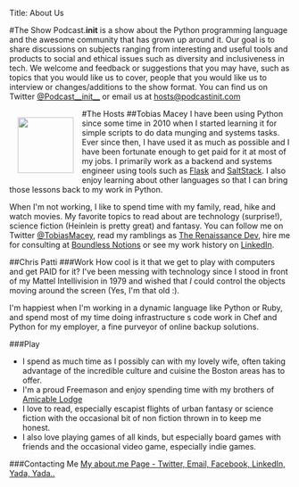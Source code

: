 Title: About Us

#The Show
Podcast.__init__ is a show about the Python programming language and the awesome community that has grown up around it. Our goal is to share discussions on subjects ranging from interesting and useful tools and products to social and ethical issues such as diversity and inclusiveness in tech. We welcome and feedback or suggestions that you may have, such as topics that you would like us to cover, people that you would like us to interview or changes/additions to the show format. You can find us on Twitter [@Podcast__init__](https://twitter.com/Podcast__init__) or email us at [hosts@podcastinit.com](mailto:hosts@podcastinit.com)

#The Hosts
##Tobias Macey
<img src="/images/tobias.png" style="height: 100px; float: left; margin: 15px;">
I have been using Python since some time in 2010 when I started learning it for simple scripts to do data munging and systems tasks. Ever since then, I have used it as much as possible and I have been fortunate enough to get paid for it at most of my jobs. I primarily work as a backend and systems engineer using tools such as [Flask](http://flask.pocoo.org/) and [SaltStack](http://saltstack.com). I also enjoy learning about other languages so that I can bring those lessons back to my work in Python.

When I'm not working, I like to spend time with my family, read, hike and watch movies. My favorite topics to read about are technology (surprise!), science fiction (Heinlein is pretty great) and fantasy. You can follow me on Twitter [@TobiasMacey](https://twitter.com/TobiasMacey), read my ramblings as [The Renaissance Dev](http://renaissancedev.com), hire me for consulting at [Boundless Notions](http://boundlessnotions.com) or see my work history on [LinkedIn](http://linkedin.com/in/tmacey).

##Chris Patti
###Work
How cool is it that we get to play with computers and get PAID for it? I've been messing with technology since I stood in front of my Mattel Intellivision in 1979 and wished that
*I* could control the objects moving around the screen (Yes, I'm that old :).

I'm happiest when I'm working in a dynamic language like Python or Ruby, and spend most of my time doing infrastructure s code work in Chef and Python for my employer,
a fine purveyor of online backup solutions.

###Play
* I spend as much time as I possibly can with my lovely wife, often taking advantage of the incredible culture and cuisine the Boston areas has to offer.
* I'm a proud Freemason and enjoy spending time with my brothers of [Amicable Lodge](http://www.amicablelodge.com)
* I love to read, especially escapist flights of urban fantasy or science fiction with the occasional bit of non fiction thrown in to keep me honest.
* I also love playing games of all kinds, but especially board games with friends and the occasional video game, especially indie games.

###Contacting Me
[My about.me Page - Twitter, Email, Facebook, LinkedIn, Yada, Yada..](https://about.me/feoh)
